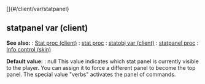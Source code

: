[]{#/client/var/statpanel}
  ## statpanel var (client)
  **See also:**
  :   [Stat proc (client)](ref/client/proc/Stat)
  :   [stat proc](ref/proc/stat)
  :   [statobj var (client)](ref/client/var/statobj)
  :   [statpanel proc](ref/proc/statpanel)
  :   [Info control (skin)](ref/%7Bskin%7D/control/info)
  <!-- -->
  **Default value:**
  :   null
  This value indicates which stat panel is currently visible to the
  player. You can assign it to force a different panel to become the top
  panel. The special value \"verbs\" activates the panel of commands.